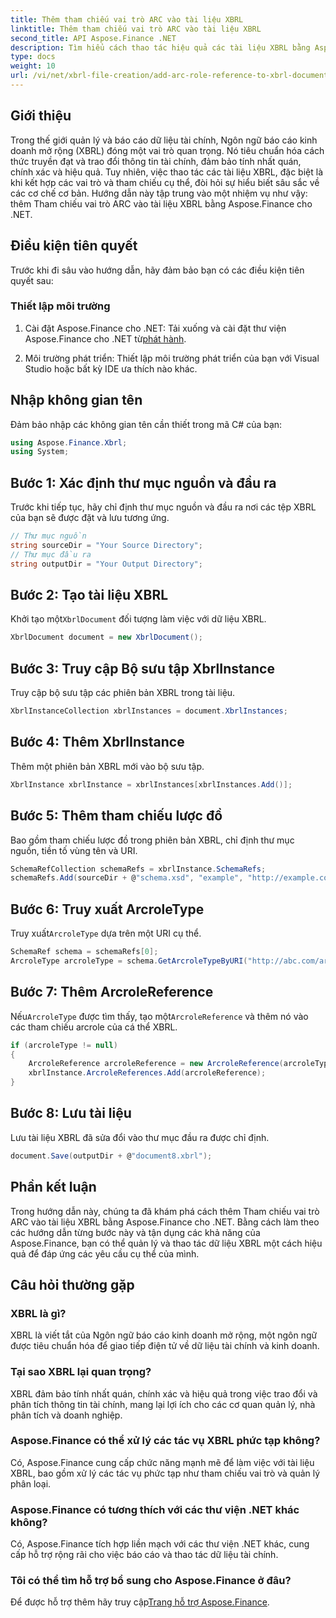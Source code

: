 ```yaml
---
title: Thêm tham chiếu vai trò ARC vào tài liệu XBRL
linktitle: Thêm tham chiếu vai trò ARC vào tài liệu XBRL
second_title: API Aspose.Finance .NET
description: Tìm hiểu cách thao tác hiệu quả các tài liệu XBRL bằng Aspose.Finance cho .NET. Thêm tài liệu tham khảo vai trò ARC dễ dàng với hướng dẫn từng bước.
type: docs
weight: 10
url: /vi/net/xbrl-file-creation/add-arc-role-reference-to-xbrl-document/
---
```

## Giới thiệu
Trong thế giới quản lý và báo cáo dữ liệu tài chính, Ngôn ngữ báo cáo kinh doanh mở rộng (XBRL) đóng một vai trò quan trọng. Nó tiêu chuẩn hóa cách thức truyền đạt và trao đổi thông tin tài chính, đảm bảo tính nhất quán, chính xác và hiệu quả. Tuy nhiên, việc thao tác các tài liệu XBRL, đặc biệt là khi kết hợp các vai trò và tham chiếu cụ thể, đòi hỏi sự hiểu biết sâu sắc về các cơ chế cơ bản. Hướng dẫn này tập trung vào một nhiệm vụ như vậy: thêm Tham chiếu vai trò ARC vào tài liệu XBRL bằng Aspose.Finance cho .NET.
## Điều kiện tiên quyết
Trước khi đi sâu vào hướng dẫn, hãy đảm bảo bạn có các điều kiện tiên quyết sau:
### Thiết lập môi trường
1.  Cài đặt Aspose.Finance cho .NET: Tải xuống và cài đặt thư viện Aspose.Finance cho .NET từ[phát hành](https://releases.aspose.com/finance/net/).
   
2. Môi trường phát triển: Thiết lập môi trường phát triển của bạn với Visual Studio hoặc bất kỳ IDE ưa thích nào khác.
## Nhập không gian tên
Đảm bảo nhập các không gian tên cần thiết trong mã C# của bạn:
```csharp
using Aspose.Finance.Xbrl;
using System;
```
## Bước 1: Xác định thư mục nguồn và đầu ra
Trước khi tiếp tục, hãy chỉ định thư mục nguồn và đầu ra nơi các tệp XBRL của bạn sẽ được đặt và lưu tương ứng.
```csharp
// Thư mục nguồn
string sourceDir = "Your Source Directory";
// Thư mục đầu ra
string outputDir = "Your Output Directory";
```
## Bước 2: Tạo tài liệu XBRL
 Khởi tạo một`XbrlDocument` đối tượng làm việc với dữ liệu XBRL.
```csharp
XbrlDocument document = new XbrlDocument();
```
## Bước 3: Truy cập Bộ sưu tập XbrlInstance
Truy cập bộ sưu tập các phiên bản XBRL trong tài liệu.
```csharp
XbrlInstanceCollection xbrlInstances = document.XbrlInstances;
```
## Bước 4: Thêm XbrlInstance
Thêm một phiên bản XBRL mới vào bộ sưu tập.
```csharp
XbrlInstance xbrlInstance = xbrlInstances[xbrlInstances.Add()];
```
## Bước 5: Thêm tham chiếu lược đồ
Bao gồm tham chiếu lược đồ trong phiên bản XBRL, chỉ định thư mục nguồn, tiền tố vùng tên và URI.
```csharp
SchemaRefCollection schemaRefs = xbrlInstance.SchemaRefs;
schemaRefs.Add(sourceDir + @"schema.xsd", "example", "http://example.com/xbrl/taxonomy");
```
## Bước 6: Truy xuất ArcroleType
 Truy xuất`ArcroleType` dựa trên một URI cụ thể.
```csharp
SchemaRef schema = schemaRefs[0];
ArcroleType arcroleType = schema.GetArcroleTypeByURI("http://abc.com/arcrole/footnote-test");
```
## Bước 7: Thêm ArcroleReference
 Nếu`ArcroleType` được tìm thấy, tạo một`ArcroleReference` và thêm nó vào các tham chiếu arcrole của cá thể XBRL.
```csharp
if (arcroleType != null)
{
    ArcroleReference arcroleReference = new ArcroleReference(arcroleType);
    xbrlInstance.ArcroleReferences.Add(arcroleReference);
}
```
## Bước 8: Lưu tài liệu
Lưu tài liệu XBRL đã sửa đổi vào thư mục đầu ra được chỉ định.
```csharp
document.Save(outputDir + @"document8.xbrl");
```
## Phần kết luận
Trong hướng dẫn này, chúng ta đã khám phá cách thêm Tham chiếu vai trò ARC vào tài liệu XBRL bằng Aspose.Finance cho .NET. Bằng cách làm theo các hướng dẫn từng bước này và tận dụng các khả năng của Aspose.Finance, bạn có thể quản lý và thao tác dữ liệu XBRL một cách hiệu quả để đáp ứng các yêu cầu cụ thể của mình.
## Câu hỏi thường gặp
### XBRL là gì?
XBRL là viết tắt của Ngôn ngữ báo cáo kinh doanh mở rộng, một ngôn ngữ được tiêu chuẩn hóa để giao tiếp điện tử về dữ liệu tài chính và kinh doanh.
### Tại sao XBRL lại quan trọng?
XBRL đảm bảo tính nhất quán, chính xác và hiệu quả trong việc trao đổi và phân tích thông tin tài chính, mang lại lợi ích cho các cơ quan quản lý, nhà phân tích và doanh nghiệp.
### Aspose.Finance có thể xử lý các tác vụ XBRL phức tạp không?
Có, Aspose.Finance cung cấp chức năng mạnh mẽ để làm việc với tài liệu XBRL, bao gồm xử lý các tác vụ phức tạp như tham chiếu vai trò và quản lý phân loại.
### Aspose.Finance có tương thích với các thư viện .NET khác không?
Có, Aspose.Finance tích hợp liền mạch với các thư viện .NET khác, cung cấp hỗ trợ rộng rãi cho việc báo cáo và thao tác dữ liệu tài chính.
### Tôi có thể tìm hỗ trợ bổ sung cho Aspose.Finance ở đâu?
 Để được hỗ trợ thêm hãy truy cập[Trang hỗ trợ Aspose.Finance](https://forum.aspose.com/c/finance/43).